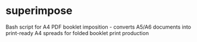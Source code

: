 # superimpose
Bash script for A4 PDF booklet imposition - converts A5/A6 documents into print-ready A4 spreads for folded booklet print production
